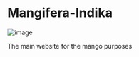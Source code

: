# Mangifera-Indika

![image](https://github.com/MainakRepositor/Mangifera-Indika/assets/64016811/99f25f2d-0c36-4314-b776-926b79504a86)

The main website for the mango purposes
